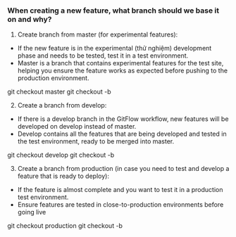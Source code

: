 ### When creating a new feature, what branch should we base it on and why?

1. Create branch from master (for experimental features):

- If the new feature is in the experimental (thử nghiệm) development phase and needs to be tested, test it in a test environment.
- Master is a branch that contains experimental features for the test site, helping you ensure the feature works as expected before pushing to the production environment.

git checkout master
git checkout -b <feature-branch-name>

2. Create a branch from develop:

- If there is a develop branch in the GitFlow workflow, new features will be developed on develop instead of master.
- Develop contains all the features that are being developed and tested in the test environment, ready to be merged into master.

git checkout develop
git checkout -b <feature-branch-name>

3. Create a branch from production (in case you need to test and develop a feature that is ready to deploy):

- If the feature is almost complete and you want to test it in a production test environment.
- Ensure features are tested in close-to-production environments before going live

git checkout production
git checkout -b <feature-branch-name>
